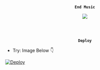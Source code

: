 <p align="center">
    <br><b><code>End Music</code></b><br>
</p>
<p align="center"><a href="https://t.me/NotReallyAlpha"><img src="https://te.legra.ph/file/a6bfcccba513ec4fca119.jpg"></a></p>
</b><br>

<p align="center">
    <br><b><code>Deploy</code></b><br>
</p>

- Try: Image Below 👇 

 [![Deploy](https://te.legra.ph/file/9f4e9b5ab5094fc5663e0.jpg)](https://heroku.com/deploy?template=https://github.com/theend-alpha/MusicBot.git)
